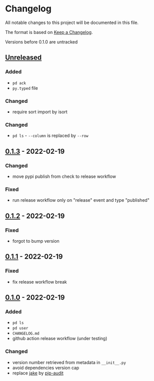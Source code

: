 # Changelog
All notable changes to this project will be documented in this file.

The format is based on [Keep a Changelog](https://keepachangelog.com/en/1.0.0/).

Versions before 0.1.0 are untracked

## [Unreleased]
### Added
* `pd ack`
* `py.typed` file

### Changed
* require sort import by isort


### Changed
* `pd ls` - `--column` is replaced by `--row`

## [0.1.3] - 2022-02-19
### Changed
* move pypi publish from check to release workflow

### Fixed
* run release workflow only on "release" event and type "published"

## [0.1.2] - 2022-02-19
### Fixed
* forgot to bump version

## [0.1.1] - 2022-02-19
### Fixed
* fix release workflow break

## [0.1.0] - 2022-02-19
### Added
* `pd ls`
* `pd user`
* `CHANGELOG.md`
* github action release workflow (under testing)

### Changed
* version number retrieved from metadata in `__init__.py`
* avoid dependencies version cap
* replace [jake](https://pypi.org/project/jake/) by [pip-audit](https://pypi.org/project/pip-audit/)


[Unreleased]: https://github.com/koyeung/python-pdcli/compare/0.1.3...HEAD
[0.1.3]: https://github.com/koyeung/python-pdcli/releases/tag/0.1.3
[0.1.2]: https://github.com/koyeung/python-pdcli/releases/tag/0.1.2
[0.1.1]: https://github.com/koyeung/python-pdcli/releases/tag/0.1.1
[0.1.0]: https://github.com/koyeung/python-pdcli/releases/tag/0.1.0
